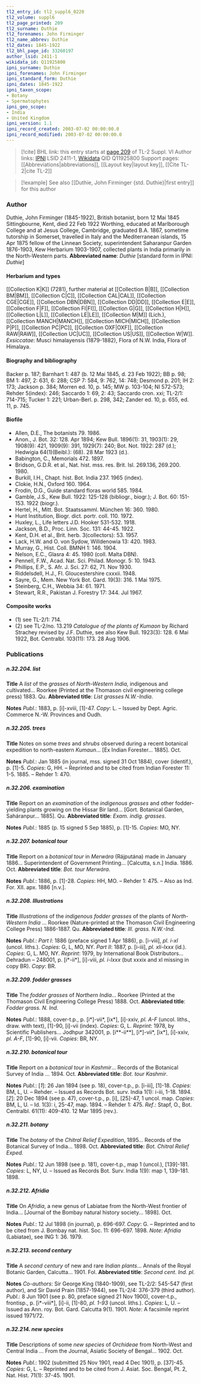```yaml
---
tl2_entry_id: tl2_suppl6_0220
tl2_volume: suppl6
tl2_page_printed: 209
tl2_surname: Duthie
tl2_forenames: John Firminger
tl2_name_abbrev: Duthie
tl2_dates: 1845-1922
tl2_bhl_page_id: 33260197
author_lsid: 2411-1
wikidata_id: Q11925800
ipni_surname: Duthie
ipni_forenames: John Firminger
ipni_standard_form: Duthie
ipni_dates: 1845-1922
ipni_taxon_scope: 
- Botany
- Spermatophytes
ipni_geo_scope: 
- India
- United Kingdom
ipni_version: 1.1
ipni_record_created: 2003-07-02 00:00:00.0
ipni_record_modified: 2003-07-02 00:00:00.0
---
```


> [!cite] BHL link: this entry starts at [page 209](https://www.biodiversitylibrary.org/page/33260197) of TL-2 Suppl. VI
> Author links: [IPNI](https://www.ipni.org/a/2411-1) LSID 2411-1, [Wikidata](https://www.wikidata.org/wiki/Q11925800) QID Q11925800
> Support pages: [[Abbreviations|abbreviations]], [[Layout key|layout key]], [[Cite TL-2|cite TL-2]]

> [!example] See also [[Duthie, John Firminger {std. Duthie}|first entry]] for this author

### Author

Duthie, John Firminger (1845-1922), British botanist, born 12 Mai 1845 Sittingbourne, Kent, died 22 Feb 1922 Worthing, educated at Marlborough College and at Jesus College, Cambridge, graduated B.A. 1867, sometime tutorship in Somerset, travelled in Italy and the Mediterranean islands, 15 Apr 1875 fellow of the Linnean Society, superintendent Saharanpur Garden 1876-1903, Kew Herbarium 1903-1907, collected plants in India primarily in the North-Western parts. 
**Abbreviated name**: *Duthie* \[standard form in IPNI: *Duthie*\]

#### Herbarium and types

[[Collection K|K]] (7281), further material at [[Collection B|B]], [[Collection BM|BM]], [[Collection C|C]], [[Collection CAL|CAL]], [[Collection CGE|CGE]], [[Collection DBN|DBN]], [[Collection DD|DD]], [[Collection E|E]], [[Collection F|F]], [[Collection FI|FI]], [[Collection G|G]], [[Collection H|H]], [[Collection L|L]], [[Collection LE|LE]], [[Collection M|M]] (Lich.), [[Collection MANCH|MANCH]], [[Collection MICH|MICH]], [[Collection P|P]], [[Collection PC|PC]], [[Collection OXF|OXF]], [[Collection RAW|RAW]], [[Collection UC|UC]], [[Collection US|US]], [[Collection W|W]].
*Exsiccatae*: Musci himalayensis (1879-1882), Flora of N.W. India, Flora of Himalaya.

#### Biography and bibliography

Backer p. 187; Barnhart 1: 487 (b. 12 Mai 1845, d. 23 Feb 1922); BB p. 98; BM 1: 497, 2: 631, 6: 288; CSP 7: 584, 9: 762, 14: 748; Desmond p. 201; IH 2: 173; Jackson p. 384; Morren ed. 10, p. 145; MW p. 103-104; NI 572-573; Rehder 5(index): 246; Saccardo 1: 69, 2: 43; Saccardo cron. xxi; TL-2/1: 714-715; Tucker 1: 221; Urban-Berl. p. 298, 342; Zander ed. 10, p. 655, ed. 11, p. 745.

#### Biofile

- Allen, D.E., The botanists 79. 1986.
- Anon., J. Bot. 32: 128. Apr 1894; Kew Bull. 1896(1): 31, 1903(1): 29, 1908(9): 421, 1909(9): 391, 1929(7): 240; Bot. Not. 1922: 287 (d.); Hedwigia 64(1)(Beibl.): (68). 28 Mar 1923 (d.).
- Babington, C., Memorials 472. 1897.
- Bridson, G.D.R. et al., Nat. hist. mss. res. Brit. Isl. 269.136, 269.200. 1980.
- Burkill, I.H., Chapt. hist. Bot. India 237. 1965 (index).
- Clokie, H.N., Oxford 160. 1964.
- Frodin, D.G., Guide standard floras world 585. 1984.
- Gamble, J.S., Kew Bull. 1922: 125-128 (bibliogr., biogr.); J. Bot. 60: 151-153. 1922 (biogr.).
- Hertel, H., Mitt. Bot. Staatssamml. München 16: 360. 1980.
- Hunt Institution, Biogr. dict. portr. coll. 110. 1972.
- Huxley, L., Life letters J.D. Hooker 531-532. 1918.
- Jackson, B.D., Proc. Linn. Soc. 131: 44-45. 1922.
- Kent, D.H. et al., Brit. herb. 3(collectors): 53. 1957.
- Lack, H.W. and O. von Sydow, Willdenowia 13: 420. 1983.
- Murray, G., Hist. Coll. BMNH 1: 146. 1904.
- Nelson, E.C., Glasra 4: 45. 1980 (coll. Malta DBN).
- Pennell, F.W., Acad. Nat. Sci. Philad. Monogr. 5: 10. 1943.
- Phillips, E.P., S. Afr. J. Sci. 27: 62, 71. Nov 1930.
- Riddelsdell, H.J., Fl. Gloucestershire cxxxii. 1948.
- Sayre, G., Mem. New York Bot. Gard. 19(3): 316. 1 Mai 1975.
- Steinberg, C.H., Webbia 34: 61. 1971.
- Stewart, R.R., Pakistan J. Forestry 17: 344. Jul 1967.

#### Composite works

- (1) see TL-2/1: 714.
- (2) see TL-2/no. 13.219 *Catalogue of the plants of Kumaon* by Richard Strachey revised by J.F. Duthie, see also Kew Bull. 1923(3): 128. 6 Mai 1922, Bot. Centralbl. 103(11): 173. 28 Aug 1906.

### Publications

##### n.32.204. list

**Title**
A *list* of the *grasses* of *North-Western India*, indigenous and cultivated... Roorkee (Printed at the Thomason civil engineering college press) 1883. Qu.
**Abbreviated title**: *List grasses N.W.-India*.

**Notes**
*Publ*.: 1883, p. \[i\]-xviii, \[1\]-47. *Copy*: L. – Issued by Dept. Agric. Commerce N.-W. Provinces and Oudh.

##### n.32.205. trees

**Title**
Notes on some *trees* and *shrubs* observed during a recent botanical expedition to north-eastern *Kumaun*... \[Ex Indian Forester... 1885\]. Oct.

**Notes**
*Publ*.: Jan 1885 (in journal, mss. signed 31 Oct 1884), cover (identif.), p. \[1\]-5. *Copies*: G, HH. – Reprinted and to be cited from Indian Forester 11: 1-5. 1885. – Rehder 1: 470.

##### n.32.206. examination

**Title**
Report on an *examination* of the *indigenous grasses* and other fodder-yielding plants growing on the Hissar Bir land... \[Gort. Botanical Garden, Saháranpur... 1885\]. Qu.
**Abbreviated title**: *Exam. indig. grasses*.

**Notes**
*Publ*.: 1885 (p. 15 signed 5 Sep 1885), p. \[1\]-15. *Copies*: MO, NY.

##### n.32.207. botanical tour

**Title**
Report on a *botanical tour* in *Merwára* (Rájputána) made in January 1886... Superintendent of Government Printing... \[Calcutta, s.n.\] India. 1886. Oct.
**Abbreviated title**: *Bot. tour Merwára*.

**Notes**
*Publ*.: 1886, p. \[1\]-28. *Copies*: HH, MO. – Rehder 1: 475. – Also as Ind. For. XII. apx. 1886 \[n.v.\].

##### n.32.208. Illustrations

**Title**
*Illustrations* of the *indigenous fodder grasses* of the plants of *North-Western India* ... Roorkee (Nature-printed at the Thomason Civil Engineering College Press) 1886-1887. Qu.
**Abbreviated title**: *Ill. grass. N.W.-Ind.*

**Notes**
*Publ*.: *Part I*: 1886 (preface signed 1 Apr 1886), p. \[i-viii\], *pl. i-xl* (uncol. liths.). *Copies*: G, L, MO, NY.
*Part II*: 1887, p. \[i-iii\], *pl. xli-lxxx* (id.). *Copies*: G, L. MO, NY.
*Reprint*: 1979, by International Book Distributors... Dehradun – 248001, p. \[i\*-ii\*\], \[i\]-viii, *pl. i-lxxx* (but xxxix and xl missing in copy BR). *Copy*: BR.

##### n.32.209. fodder grasses

**Title**
The *fodder grasses* of *Northern India*... Roorkee (Printed at the Thomason Civil Engineering College Press) 1888. Oct.
**Abbreviated title**: *Fodder grass. N. Ind.*

**Notes**
*Publ*.: 1888, cover-t.p., p. \[i\*\]-vii\*, \[ix\*\], \[i\]-xxiv, *pl. A-F* (uncol. liths., draw. with text), \[1\]-90, \[i\]-vii (index). *Copies*: G, L.
*Reprint*: 1978, by Scientific Publishers... Jodhpur 342001, p. \[i\*\*-ii\*\*\], \[i\*\]-vii\*, \[ix\*\], \[i\]-xxiv, *pl. A-F*, \[1\]-90, \[i\]-vii. *Copies*: BR, NY.

##### n.32.210. botanical tour

**Title**
Report on a *botanical tour* in *Kashmir*... Records of the Botanical Survey of India ... 1894. Oct.
**Abbreviated title**: *Bot. tour Kashmir*.

**Notes**
*Publ*.: \[*1*\]: 26 Jan 1894 (see p. 18), cover-t.p., p. \[i-iii\], \[1\]-18. *Copies*: BM, L, U. – Rehder. – Issued as Records Bot. surv. India 1(1): i-iii, 1-18. 1894.
\[*2*\]: 20 Dec 1894 (see p. 47), cover-t.p., p. \[i\], \[25\]-47, 1 uncol. map. *Copies*: BM, L, U. – Id. 1(3): i, 25-47, map. 1894. – Rehder 1: 475.
*Ref*.: Stapf, O., Bot. Centralbl. 61(11): 409-410. 12 Mar 1895 (rev.).

##### n.32.211. botany

**Title**
The *botany* of the *Chitral Relief Expedition*, 1895... Records of the Botanical Survey of India... 1898. Oct.
**Abbreviated title**: *Bot. Chitral Relief Exped.*

**Notes**
*Publ*.: 12 Jun 1898 (see p. 181), cover-t.p., map 1 (uncol.), \[139\]-181. *Copies*: L, NY, U. – Issued as Records Bot. Surv. India 1(9): map 1, 139-181. 1898.

##### n.32.212. Afridia

**Title**
On *Afridia*, a new genus of Labiatae from the North-West frontier of India... \[Journal of the Bombay natural history society... 1898\]. Oct.

**Notes**
*Publ*.: 12 Jul 1898 (in journal), p. 696-697. *Copy*: G. – Reprinted and to be cited from J. Bombay nat. hist. Soc. 11: 696-697. 1898.
*Note*: *Afridia* (Labiatae), see ING 1: 36. 1979.

##### n.32.213. second century

**Title**
A *second century* of new and rare *Indian plants*... Annals of the Royal Botanic Garden, Calcutta... 1901. Fol.
**Abbreviated title**: *Second cent. Ind. pl.*

**Notes**
*Co-authors*: Sir George King (1840-1909), see TL-2/2: 545-547 (first author), and Sir David Prain (1857-1944), see TL-2/4: 376-379 (third author).
*Publ*.: 8 Jun 1901 (see p. 80, preface signed 21 Nov 1900), cover-t.p., frontisp., p. \[i\*-viii\*\], \[i\]-ii, \[1\]-80, *pl. 1-93* (uncol. liths.). *Copies*: L, U. – Issued as Ann. roy. Bot. Gard. Calcutta 9(1). 1901.
*Note*: A facsimile reprint issued 1971/72.

##### n.32.214. new species

**Title**
Descriptions of some *new species* of *Orchideae* from North-West and Central India ... From the Journal, Asiatic Society of Bengal... 1902. Oct.

**Notes**
*Publ*.: 1902 (submitted 25 Nov 1901, read 4 Dec 1901), p. \[37\]-45. *Copies*: G, L. – Reprinted and to be cited from J. Asiat. Soc. Bengal, Pt. 2, Nat. Hist. 71(1): 37-45. 1901.

